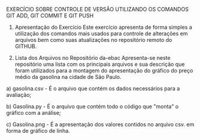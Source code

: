 EXERCÍCIO SOBRE CONTROLE DE VERSÃO UTILIZANDO OS COMANDOS GIT ADD, GIT COMMIT E GIT PUSH

1. Apresentação do Exercício
Este exercício apresenta de forma simples a utilização dos comandos mais usados para controle de alterações em arquivos bem como suas atualizações no repositório remoto do GITHUB.

1. Lista dos Arquivos no Repositório da-ebac
Apresenta-se neste repositório uma lista com os principais arquivos e sua descrição que foram utilizados para a montagem do apresentação do gráfico do preço médio da gasolina na cidade de São Paulo.

a) gasolina.csv - É o arquivo que contém os dados necessários para a avaliação;

b) Gasolina.py - É o arquivo que contém todo o código que "monta" o gráfico com a análise;

c) Gasolina.png - É a apresentação dos valores contidos no arquivo csv. em forma de gráfico de linha.
